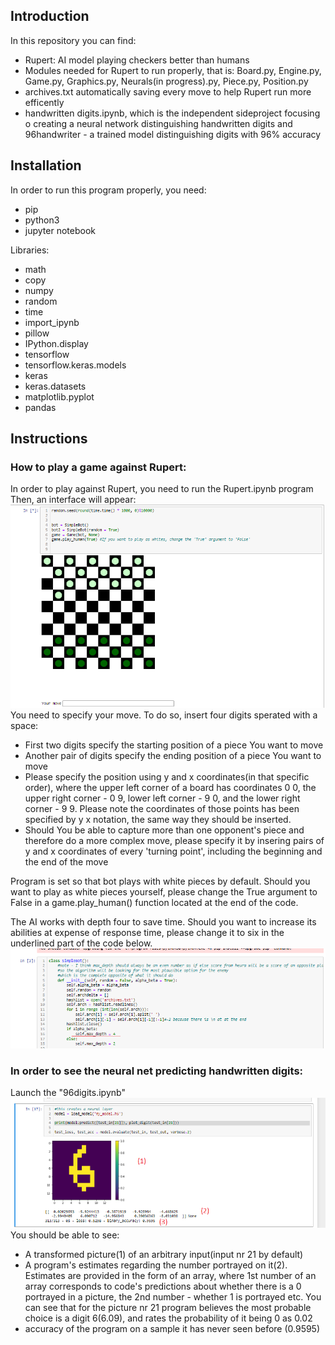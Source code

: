 ## Introduction
In this repository you can find:

- Rupert: AI model playing checkers better than humans
- Modules needed for Rupert to run properly, that is: Board.py, Engine.py, Game.py, Graphics.py, Neurals(in progress).py, Piece.py, Position.py
- archives.txt automatically saving every move to help Rupert run more efficently
- handwritten digits.ipynb, which is the independent sideproject focusing o creating a neural network distinguishing handwritten digits and 96handwriter - a trained model distinguishing digits with 96% accuracy

## Installation
In order to run this program properly, you need:
- pip
- python3
- jupyter notebook

Libraries:
- math
- copy
- numpy
- random
- time
- import_ipynb
- pillow
- IPython.display
- tensorflow
- tensorflow.keras.models
- keras
- keras.datasets
- matplotlib.pyplot
- pandas

## Instructions
### How to play a game against Rupert:
In order to play against Rupert, you need to run the Rupert.ipynb program
Then, an interface will appear:
![](./pictures/UI.png)
You need to specify your move. To do so, insert four digits sperated with a space:
- First two digits specify the starting position of a piece You want to move
- Another pair of digits specify the ending position of a piece You want to move
- Please specify the position using y and x coordinates(in that specific order), where the upper left corner of a board has coordinates 0 0, the upper right corner - 0 9, lower left corner - 9 0, and the lower right corner - 9 9. Please note the coordinates of those points has been specified by y x notation, the same way they should be inserted.
- Should You be able to capture more than one opponent's piece and therefore do a more complex move, please specify it by insering pairs of y and x coordinates of every 'turning point', including the beginning and the end of the move

Program is set so that bot plays with white pieces by default. Should you want to play as white pieces yourself, please change the True argument to False in a game.play_human() function located at the end of the code.

The AI works with depth four to save time. Should you want to increase its abilities at expense of response time, please change it to six in the underlined part of the code below.
![You can change depth to six here](./pictures/depth.png)

### In order to see the neural net predicting handwritten digits:
Launch the "96digits.ipynb"
![](./pictures/digits.png)
You should be able to see:
- A transformed picture(1) of an arbitrary input(input nr 21 by default)
- A program's estimates regarding the number portrayed on it(2). Estimates are provided in the form of an array, where 1st number of an array corresponds to code's predictions about whether there is a 0 portrayed in a picture, the 2nd number - whether 1 is portrayed etc. You can see that for the picture nr 21 program believes the most probable choice is a digit 6(6.09), and rates the probability of it being 0 as 0.02
- accuracy of the program on a sample it has never seen before (0.9595)
